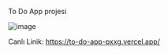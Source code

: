 To Do App projesi

![image](https://github.com/sezensaka/To-do-App/assets/152103659/af8b3709-bca4-401c-9db2-f820c723d86e)

Canlı Linik: https://to-do-app-pxxg.vercel.app/
